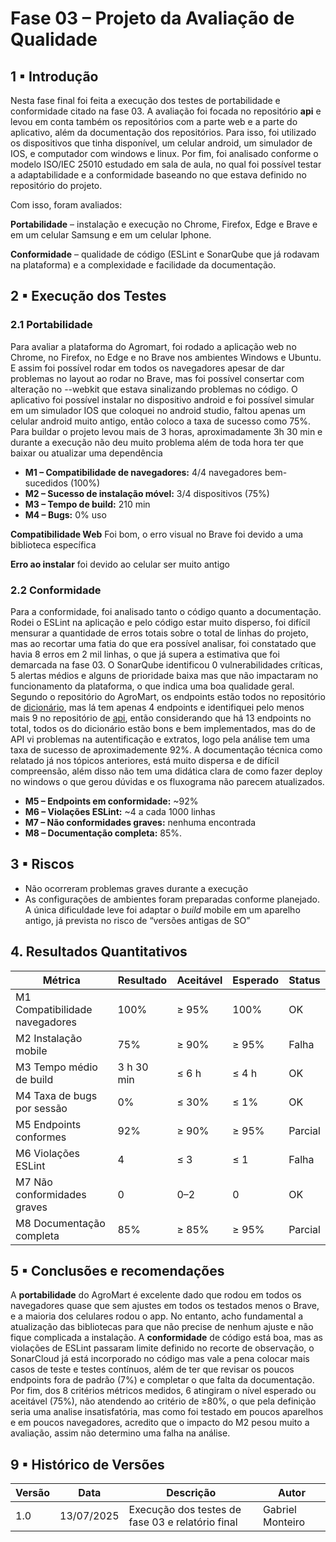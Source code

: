 # Fase 03 – Projeto da Avaliação de Qualidade

## 1 ▪ Introdução

Nesta fase final foi feita a execução dos testes de portabilidade e conformidade citado na fase 03. A avaliação foi focada no repositório **api** e levou em conta também os repositórios com a parte web e a parte do aplicativo, além da documentação dos repositórios. Para isso, foi utilizado os dispositivos que tinha disponível, um celular android, um simulador de IOS, e computador com windows e linux. Por fim, foi analisado conforme o modelo ISO/IEC 25010 estudado em sala de aula, no qual foi possível testar a adaptabilidade e a conformidade baseando no que estava definido no repositório do projeto. 

Com isso, foram avaliados:  

**Portabilidade** – instalação e execução no Chrome, Firefox, Edge e Brave e em um celular Samsung e em um celular Iphone.

**Conformidade** – qualidade de código (ESLint e SonarQube que já rodavam na plataforma) e a complexidade e facilidade da documentação.  

## 2 ▪ Execução dos Testes

### 2.1 Portabilidade

Para avaliar a plataforma do Agromart, foi rodado a aplicação web no Chrome, no Firefox, no Edge e no Brave nos ambientes Windows e Ubuntu. E assim foi possível rodar em todos os navegadores apesar de dar problemas no layout ao rodar no Brave, mas foi possível consertar com alteração no --webkit que estava sinalizando problemas no código. O aplicativo foi possível instalar no dispositivo android e foi possível simular em um simulador IOS que coloquei no android studio, faltou apenas um celular android muito antigo, então coloco a taxa de sucesso como 75%. Para buildar o projeto levou mais de 3 horas, aproximadamente 3h 30 min e durante a execução não deu muito problema além de toda hora ter que baixar ou atualizar uma dependência

* **M1 – Compatibilidade de navegadores:** 4/4 navegadores bem-sucedidos (100%)
* **M2 – Sucesso de instalação móvel:** 3/4 dispositivos (75%)
* **M3 – Tempo de build:** 210 min
* **M4 – Bugs:** 0% uso

**Compatibilidade Web**  Foi bom, o erro visual no Brave foi devido a uma biblioteca específica  

**Erro ao instalar** foi devido ao celular ser muito antigo

### 2.2 Conformidade

Para a conformidade, foi analisado tanto o código quanto a documentação. Rodei o ESLint na aplicação e pelo código estar muito disperso, foi difícil mensurar a quantidade de erros totais sobre o total de linhas do projeto, mas ao recortar uma fatia do que era possível analisar, foi constatado que havia 8 erros em 2 mil linhas, o que já supera a estimativa que foi demarcada na fase 03. O SonarQube identificou 0 vulnerabilidades críticas, 5 alertas médios e alguns de prioridade baixa mas que não impactaram no funcionamento da plataforma, o que indica uma boa qualidade geral. Segundo o repositório do AgroMart, os endpoints estão todos no repositório de [dicionário](https://github.com/AgroMart/api-dicionario), mas lá tem apenas 4 endpoints e identifiquei pelo menos mais 9 no repositório de [api](https://github.com/AgroMart/api), então considerando que há 13 endpoints no total, todos os do dicionário estão bons e bem implementados, mas do de API vi problemas na autentificação e extratos, logo pela análise tem uma taxa de sucesso de aproximademente 92%. A documentação técnica como relatado já nos tópicos anteriores, está muito dispersa e de difícil compreensão, além disso não tem uma didática clara de como fazer deploy no windows o que gerou dúvidas e os fluxograma não parecem atualizados.

* **M5 – Endpoints em conformidade:** ~92%
* **M6 – Violações ESLint:** ~4 a cada 1000 linhas
* **M7 – Não conformidades graves:** nenhuma encontrada
* **M8 – Documentação completa:** 85%.

## 3 ▪ Riscos

- Não ocorreram problemas graves durante a execução 
- As configurações de ambientes foram preparadas conforme planejado. A única dificuldade leve foi adaptar o *build* mobile em um aparelho antigo, já prevista no risco de “versões antigas de SO”

## 4. Resultados Quantitativos  

| Métrica | Resultado | Aceitável | Esperado | Status |
|---------|-----------|-----------|----------|--------|
| M1 Compatibilidade navegadores | 100% | ≥ 95% | 100% | OK |
| M2 Instalação mobile | 75% | ≥ 90% | ≥ 95% | Falha |
| M3 Tempo médio de build | 3 h 30 min | ≤ 6 h | ≤ 4 h | OK |
| M4 Taxa de bugs por sessão | 0% | ≤ 30% | ≤ 1% | OK |
| M5 Endpoints conformes | 92% | ≥ 90% | ≥ 95% | Parcial |
| M6 Violações ESLint | 4 | ≤ 3 | ≤ 1 | Falha |
| M7 Não conformidades graves | 0 | 0–2 | 0 | OK |
| M8 Documentação completa | 85% | ≥ 85% | ≥ 95% | Parcial |

## 5 ▪ Conclusões e recomendações

 A **portabilidade** do AgroMart é excelente dado que rodou em todos os navegadores quase que sem ajustes em todos os testados menos o Brave, e a maioria dos celulares rodou o app. No entanto, acho fundamental a atualização das bibliotecas para que não precise de nenhum ajuste e não fique complicada a instalação.
 A **conformidade** de código está boa, mas as violações de ESLint passaram limite definido no recorte de observação, o SonarCloud já está incorporado no código mas vale a pena colocar mais casos de teste e testes contínuos, além de ter que revisar os poucos endpoints fora de padrão (7%) e completar o que falta da documentação.
Por fim, dos 8 critérios métricos medidos, 6 atingiram o nível esperado ou aceitável (75%), não atendendo ao critério de ≥80%, o que pela definição seria uma analise insatisfatória, mas como foi testado em poucos aparelhos e em poucos navegadores, acredito que o impacto do M2 pesou muito a avaliação, assim não determino uma falha na análise.

## 9 ▪ Histórico de Versões

| Versão | Data       | Descrição                                        | Autor            |
| ------ | ---------- | ------------------------------------------------ | ---------------- |
| 1.0    | 13/07/2025 | Execução dos testes de fase 03 e relatório final | Gabriel Monteiro |
